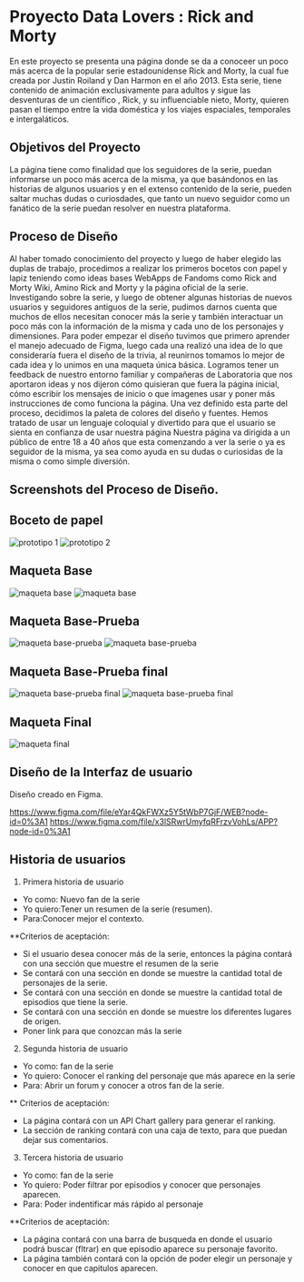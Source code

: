 #  Proyecto Data Lovers : Rick and Morty
En este proyecto se presenta una página donde se da a conoceer un poco más acerca de la popular serie estadounidense Rick and Morty, la cual fue creada por Justin Roiland y Dan Harmon en el año 2013. Esta serie, tiene contenido de animación exclusivamente para adultos y sigue las desventuras de un científico , Rick, y su influenciable nieto, Morty, quieren pasan el tiempo entre la vida doméstica y los viajes espaciales, temporales e intergaláticos.
## Objetivos del Proyecto
La página tiene como finalidad que los seguidores de la serie, puedan informarse un poco más acerca de la misma, ya que basándonos en las historias de algunos usuarios y en el extenso contenido de la serie, pueden saltar muchas dudas o curiosdades, que tanto un nuevo seguidor como un fanático de la serie puedan resolver en nuestra plataforma.
## Proceso de Diseño
Al haber tomado conocimiento del proyecto y luego de haber elegido las duplas de trabajo, procedimos a realizar los primeros bocetos con papel y lapiz teniendo como ideas bases WebApps de Fandoms como Rick and Morty Wiki, Amino Rick and Morty y la página oficial de la serie.
Investigando sobre la serie, y luego de obtener algunas historias de nuevos usuarios y seguidores antiguos de la serie, pudimos darnos cuenta que muchos de ellos necesitan conocer más la serie y también interactuar un poco más con la información de la misma y cada uno de los personajes y dimensiones. 
Para poder empezar el diseño tuvimos que primero aprender el manejo adecuado de Figma, luego cada una realizó una idea de lo que consideraría fuera el diseño de la trivia, al reunirnos tomamos lo mejor de cada idea y lo unimos en una maqueta única básica.
Logramos tener un feedback de nuestro entorno familiar y compañeras de Laboratoria que nos aportaron ideas y nos dijeron cómo quisieran que fuera la página inicial, cómo escribir los mensajes de inicio o que imagenes usar y poner más instrucciones de como funciona la página.
Una vez definido esta parte del proceso, decidimos la paleta de colores del diseño y fuentes.
Hemos tratado de usar un lenguaje coloquial y divertido para que el usuario se sienta en confianza de usar nuestra página 
Nuestra página va dirigida a un público de entre 18 a 40 años que esta comenzando a ver la serie o ya es seguidor de la misma, ya sea como ayuda en su dudas o curiosidas de la misma o como simple diversión. 
 
## Screenshots del Proceso de Diseño.


## Boceto de papel
![prototipo 1](https://i.ibb.co/ZWRPdqY/prototipo1.png)
![prototipo 2](https://i.ibb.co/Q61qvyy/prototipo2.png)

## Maqueta Base

![maqueta base](https://i.ibb.co/5FvcVSB/maquetabase.png)
![maqueta base](https://i.ibb.co/PWTV4pX/maquetabaseapp.png)

## Maqueta Base-Prueba

![maqueta base-prueba](https://i.ibb.co/5XQwkGR/maquetabase-prueba.png)
![maqueta base-prueba](https://i.ibb.co/XpDSvXT/maquetabase-pruebaweb.png)

## Maqueta Base-Prueba final

![maqueta base-prueba final](https://i.ibb.co/0shLXcn/maquetabase-pruebafinal.png)
![maqueta base-prueba final](https://i.ibb.co/QdsgQFq/maquetabase-pruebafinalweb.png)

## Maqueta Final

![maqueta final](https://i.ibb.co/yyWMwG1/maquetafinalpersonajes.png)

## Diseño de la Interfaz de usuario
Diseño creado en Figma.

https://www.figma.com/file/eYar4QkFWXz5Y5tWbP7GjF/WEB?node-id=0%3A1
https://www.figma.com/file/x3lSRwrUmyfqRFrzvVohLs/APP?node-id=0%3A1

## Historia de usuarios

1) Primera historia de usuario
* Yo como: Nuevo fan de la serie
* Yo quiero:Tener un resumen de la serie (resumen).
* Para:Conocer mejor el contexto.

**Criterios de aceptación:
- Si el usuario desea conocer más de la serie, entonces la página contará con una sección que muestre el resumen de la serie
- Se contará con una sección en donde se muestre la cantidad total de personajes de la serie.
- Se contará con una sección en donde se muestre la cantidad total de episodios que tiene la serie.
- Se contará con una sección en donde se muestre los diferentes lugares de origen.
- Poner link para que conozcan más la serie

2) Segunda historia de usuario
* Yo como: fan de la serie
* Yo quiero: Conocer el ranking del personaje que más aparece en la serie
* Para: Abrir un forum y conocer a otros fan de la serie.

** Criterios de aceptación:
- La página contará con un API Chart gallery para generar el ranking.
- La sección de ranking contará con una caja de texto, para que puedan dejar sus comentarios. 

3) Tercera historia de usuario
* Yo como: fan de la serie
* Yo quiero: Poder filtrar por episodios y conocer que personajes aparecen.
* Para: Poder indentificar más rápido al personaje

**Criterios de aceptación:
- La página contará con una barra de busqueda en donde el usuario podrá buscar (fltrar) en que episodio aparece su personaje favorito.
- La página también contará con la opción de poder elegir un personaje y conocer en que capitulos aparecen.

